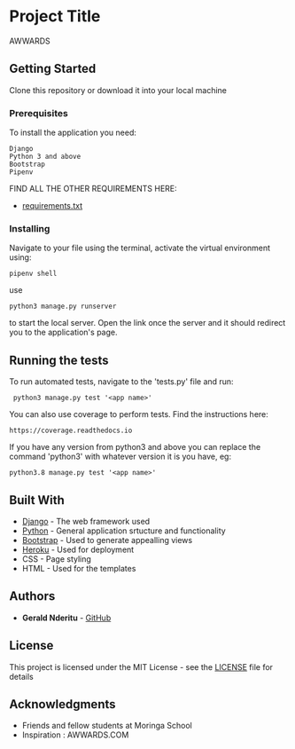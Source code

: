 # Project Title

AWWARDS

## Getting Started

Clone this repository or download it into your local machine

### Prerequisites

To install the application you need:

```
Django
Python 3 and above
Bootstrap
Pipenv
```
FIND ALL THE OTHER REQUIREMENTS HERE: 
* [requirements.txt](requirements.txt)

### Installing
Navigate to your file using the terminal, activate the virtual environment using:
```
pipenv shell
```
use 
```
python3 manage.py runserver
```
to start the local server. Open the link once the server and it should redirect you to the application's page.



## Running the tests

To run automated tests, navigate to the 'tests.py' file and run:
```
 python3 manage.py test '<app name>'
```
You can also use coverage to perform tests. Find the instructions here:

```
https://coverage.readthedocs.io
```

If you have any version from python3 and above you can replace the command 'python3' with whatever version it is you have, eg:

```
python3.8 manage.py test '<app name>'
```

## Built With

* [Django](https://www.djangoproject.com/start/) - The web framework used
* [Python](https://www.python.org) - General application srtucture and functionality
* [Bootstrap](https://getbootstrap.com) - Used to generate appealling views
* [Heroku](https://www.heroku.com) - Used for deployment
*  CSS - Page styling
*  HTML - Used for the templates

 

## Authors

* **Gerald Nderitu** -  [GitHub](https://github.com/NderituMwanu)

## License

This project is licensed under the MIT License - see the [LICENSE](LICENSE) file for details

## Acknowledgments

* Friends and fellow students at Moringa School
* Inspiration : AWWARDS.COM
